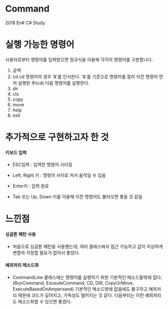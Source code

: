 # Command
2018 En# C# Study



실행 가능한 명령어
==========
사용자로부터 명령어를 입력받으면 정규식을 이용해 각각의 명령어를 구분합니다.
1. 공백
2. cd
cd 명령어의 경우 '&'를 인식한다. '&'를 기준으로 명령어를 잘라 이전 명령어 먼저 실행한 후(cd) 다음 명령어를 실행한다.
3. dir
4. cls
5. copy
6. move
7. help
8. exit




추가적으로 구현하고자 한 것
==========
#### 키보드 입력
- ESC입력 : 입력한 명령어 사라짐
- Left, Right 키 : 명령어 사이로 커서 움직일 수 있음
- Enter키 : 입력 완료

- Tab 또는 Up, Down 키를 이용해 이전 명령어도 불러오면 좋을 것 같음


느낀점
==========
#### 싱글톤 패턴 사용
- 처음으로 싱글톤 패턴을 사용했는데, 여러 클래스에서 접근 가능하고 값이 이상하게 변할까 걱정할 필요가 없어서 좋았다.

#### 예외처리 메소드화
- CommandLine 클래스에는 명령어를 실행하기 위한 기본적인 메소드들밖에 없다.(RunCommand, ExceuteCommand, CD, DIR, CopyOrMove, ExecuteBasedOnAmpersand)
기본적인 메소드밖에 없음에도 불구하고 예외처리 때문에 코드가 길어지고, 가독성도 떨어지는 것 같다.
다음부터는 이런 예외처리도 메소드화할 수 있으면 좋겠다.
